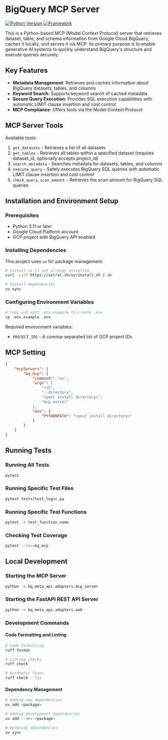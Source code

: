 # BigQuery MCP Server

[![Python Version](https://img.shields.io/badge/python-3.10%2B-blue.svg)](https://www.python.org/)
[![Framework](https://img.shields.io/badge/Framework-FastAPI-green.svg)](https://fastapi.tiangolo.com/)

This is a Python-based MCP (Model Context Protocol) server that retrieves dataset, table, and schema information from Google Cloud BigQuery, caches it locally, and serves it via MCP. Its primary purpose is to enable generative AI systems to quickly understand BigQuery's structure and execute queries securely.

## Key Features

- **Metadata Management**: Retrieves and caches information about BigQuery datasets, tables, and columns
- **Keyword Search**: Supports keyword search of cached metadata
- **Secure Query Execution**: Provides SQL execution capabilities with automatic LIMIT clause insertion and cost control
- **MCP Compliance**: Offers tools via the Model Context Protocol

## MCP Server Tools

Available tools:

1. `get_datasets` - Retrieves a list of all datasets
2. `get_tables` - Retrieves all tables within a specified dataset (requires dataset_id, optionally accepts project_id)
3. `search_metadata` - Searches metadata for datasets, tables, and columns
4. `execute_query` - Safely executes BigQuery SQL queries with automatic LIMIT clause insertion and cost control
5. `check_query_scan_amount` - Retrieves the scan amount for BigQuery SQL queries

## Installation and Environment Setup

### Prerequisites

- Python 3.11 or later
- Google Cloud Platform account
- GCP project with BigQuery API enabled

### Installing Dependencies

This project uses `uv` for package management:

```bash
# Install uv if not already installed
curl -LsSf https://astral.sh/uv/install.sh | sh

# Install dependencies
uv sync
```

### Configuring Environment Variables

```bash
# Copy and edit .env.example to create .env
cp .env.example .env
```

Required environment variables:

- `PROJECT_IDS` - A comma-separated list of GCP project IDs

## MCP Setting

```json
{
    "mcpServers": {
        "bq_mcp": {
            "command": "uv",
            "args": [
                "run",
                "--directory",
                "<your install directory>",
                "mcp_server"
            ],
            "env": {
                "PYTHONPATH": "<your install directory>"
            }
        }
    }
}
```

## Running Tests

### Running All Tests

```bash
pytest
```

### Running Specific Test Files

```bash
pytest tests/test_logic.py
```

### Running Specific Test Functions

```bash
pytest -k test_function_name
```

### Checking Test Coverage

```bash
pytest --cov=bq_mcp
```

## Local Development

### Starting the MCP Server

```bash
python -m bq_meta_api.adapters.mcp_server
```

### Starting the FastAPI REST API Server

```bash
python -m bq_meta_api.adapters.web
```

### Development Commands

#### Code Formatting and Linting

```bash
# Code formatting
ruff format

# Linting checks
ruff check

# Automatic fixes
ruff check --fix
```

#### Dependency Management

```bash
# Adding new dependencies
uv add <package>

# Adding development dependencies
uv add --dev <package>

# Updating dependencies
uv sync
```
